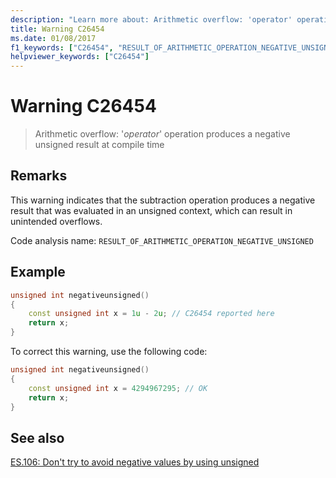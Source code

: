 ```yaml
---
description: "Learn more about: Arithmetic overflow: 'operator' operation produces a negative unsigned result at compile time"
title: Warning C26454
ms.date: 01/08/2017
f1_keywords: ["C26454", "RESULT_OF_ARITHMETIC_OPERATION_NEGATIVE_UNSIGNED"]
helpviewer_keywords: ["C26454"]
---
```

# Warning C26454

> Arithmetic overflow: '*operator*' operation produces a negative unsigned result at compile time

## Remarks

This warning indicates that the subtraction operation produces a negative result that was evaluated in an unsigned context, which can result in unintended overflows.

Code analysis name: `RESULT_OF_ARITHMETIC_OPERATION_NEGATIVE_UNSIGNED`

## Example

```cpp
unsigned int negativeunsigned()
{
    const unsigned int x = 1u - 2u; // C26454 reported here
    return x;
}
```

To correct this warning, use the following code:

```cpp
unsigned int negativeunsigned()
{
    const unsigned int x = 4294967295; // OK
    return x;
}
```

## See also

[ES.106: Don't try to avoid negative values by using unsigned](https://github.com/isocpp/CppCoreGuidelines/blob/master/CppCoreGuidelines.md#Res-nonnegative)
